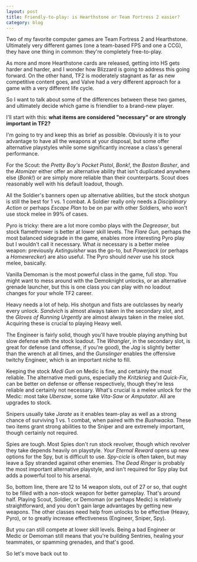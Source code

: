 ```yaml
---
layout: post
title: Friendly-to-play: is Hearthstone or Team Fortress 2 easier?
category: blog
---
```


Two of my favorite computer games are Team Fortress 2 and Hearthstone. Ultimately very different games (one a team-based FPS and one a CCG), they have one thing in common: they're completely free-to-play.

As more and more Hearthstone cards are released, getting into HS gets harder and harder, and I wonder how Blizzard is going to address this going forward. On the other hand, TF2 is moderately stagnant as far as new competitive content goes, and Valve had a very different approach for a game with a very different life cycle.

So I want to talk about some of the differences between these two games, and ultimately decide which game is friendlier to a brand-new player.

I'll start with this: **what items are considered "necessary" or are strongly important in TF2?**

I'm going to try and keep this as brief as possible. Obviously it is to your advantage to have all the weapons at your disposal, but some offer alternative playstyles while some significantly increase a class's general performance.

For the Scout: the *Pretty Boy's Pocket Pistol*, *Bonk!*, the *Boston Basher*, and the *Atomizer* either offer an alternative ability that isn't duplicated anywhere else (*Bonk!*) or are simply more reliable than their counterparts. Scout does reasonably well with his default loadout, though.

All the Soldier's banners open up alternative abilities, but the stock shotgun is still the best for 1 vs. 1 combat. A Soldier really only needs a *Disciplinary Action* or perhaps *Escape Plan* to be on par with other Soldiers, who won't use stock melee in 99% of cases.

Pyro is tricky: there are a lot more combo plays with the *Degreaser*, but stock flamethrower is better at lower skill levels. The *Flare Gun*, perhaps the most balanced sidegrade in the game, enables more interesting Pyro play but I wouldn't call it necessary. What *is* necessary is a better melee weapon: previously *Axtinguisher* was the go-to, but *Powerjack* (or perhaps a *Homewrecker*) are also useful. The Pyro should *never* use his stock melee, basically.

Vanilla Demoman is the most powerful class in the game, full stop. You might want to mess around with the Demoknight unlocks, or an alternative grenade launcher, but this is one class you can play with no loadout changes for your whole TF2 career.

Heavy needs a lot of help. His shotgun and fists are outclasses by nearly every unlock. *Sandvich* is almost always taken in the secondary slot, and the *Gloves of Running Urgently* are almost always taken in the melee slot. Acquiring these is crucial to playing Heavy well.

The Engineer is fairly solid, though you'll have trouble playing anything but slow defense with the stock loadout. The *Wrangler*, in the secondary slot, is great for defense (and offense, if you're good), the *Jag* is slightly better than the wrench at all times, and the *Gunslinger* enables the offensive twitchy Engineer, which is an important niche to fill.

Keeping the stock *Medi Gun* on Medic is fine, and certainly the most reliable. The alternative medi guns, especially the *Kritzkrieg* and *Quick-Fix*, can be better on defense or offense respectively, though they're less reliable and certainly not necessary. What's crucial is a melee unlock for the Medic: most take *Ubersaw*, some take *Vita-Saw* or *Amputator*. All are upgrades to stock.

Snipers usually take *Jarate* as it enables team-play as well as a strong chance of surviving 1 vs. 1 combat, when paired with the *Bushwacka*. These two items grant strong abilities to the Sniper and are extremely important, though certainly not required.

Spies are tough. Most Spies don't run stock revolver, though which revolver they take depends heavily on playstyle. *Your Eternal Reward* opens up new options for the Spy, but is difficult to use. *Spy-cicle* is often taken, but may leave a Spy stranded against other enemies. The *Dead Ringer* is probably the most important alternative playstyle, and isn't required for Spy play but adds a powerful tool to his arsenal.

So, bottom line, there are 12 to 14 weapon slots, out of 27 or so, that ought to be filled with a non-stock weapon for better gameplay. That's around half. Playing Scout, Soldier, or Demoman (or perhaps Medic) is relatively straightforward, and you don't gain large advantages by getting new weapons. The other classes need help from unlocks to be effective (Heavy, Pyro), or to greatly increase effectiveness (Engineer, Sniper, Spy).

But you can still compete at lower skill levels. Being a bad Engineer or Medic or Demoman still means that you're building Sentries, healing your teammates, or spamming grenades, and that's good.

So let's move back out to
